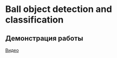 # Ball object detection and classification

## Демонстрация работы

[Видео](https://youtu.be/XSUW9JJq07E)